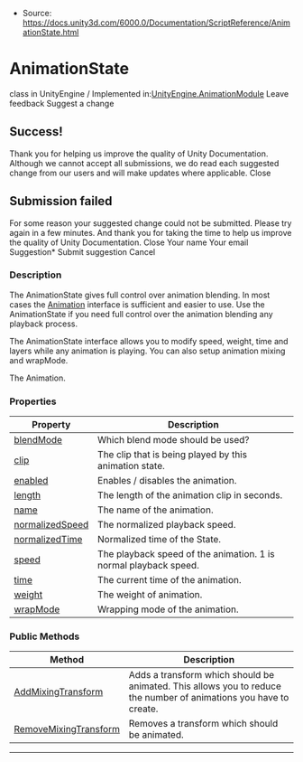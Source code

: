 * Source: https://docs.unity3d.com/6000.0/Documentation/ScriptReference/AnimationState.html

# AnimationState
class in UnityEngine
/
Implemented in:[UnityEngine.AnimationModule](https://docs.unity3d.com/6000.0/Documentation/ScriptReference/UnityEngine.AnimationModule.html)
Leave feedback
Suggest a change
## Success!
Thank you for helping us improve the quality of Unity Documentation. Although we cannot accept all submissions, we do read each suggested change from our users and will make updates where applicable.
Close
## Submission failed
For some reason your suggested change could not be submitted. Please <a>try again</a> in a few minutes. And thank you for taking the time to help us improve the quality of Unity Documentation.
Close
Your name Your email Suggestion* Submit suggestion
Cancel
### Description
The AnimationState gives full control over animation blending.
In most cases the [Animation](https://docs.unity3d.com/6000.0/Documentation/ScriptReference/Animation.html) interface is sufficient and easier to use. Use the AnimationState if you need full control over the animation blending any playback process.  
  
The AnimationState interface allows you to modify speed, weight, time and layers while any animation is playing. You can also setup animation mixing and wrapMode.  
  
The Animation.
### Properties
Property | Description  
---|---  
[blendMode](https://docs.unity3d.com/6000.0/Documentation/ScriptReference/AnimationState-blendMode.html) | Which blend mode should be used?  
[clip](https://docs.unity3d.com/6000.0/Documentation/ScriptReference/AnimationState-clip.html) | The clip that is being played by this animation state.  
[enabled](https://docs.unity3d.com/6000.0/Documentation/ScriptReference/AnimationState-enabled.html) | Enables / disables the animation.  
[length](https://docs.unity3d.com/6000.0/Documentation/ScriptReference/AnimationState-length.html) | The length of the animation clip in seconds.  
[name](https://docs.unity3d.com/6000.0/Documentation/ScriptReference/AnimationState-name.html) | The name of the animation.  
[normalizedSpeed](https://docs.unity3d.com/6000.0/Documentation/ScriptReference/AnimationState-normalizedSpeed.html) | The normalized playback speed.  
[normalizedTime](https://docs.unity3d.com/6000.0/Documentation/ScriptReference/AnimationState-normalizedTime.html) | Normalized time of the State.  
[speed](https://docs.unity3d.com/6000.0/Documentation/ScriptReference/AnimationState-speed.html) | The playback speed of the animation. 1 is normal playback speed.  
[time](https://docs.unity3d.com/6000.0/Documentation/ScriptReference/AnimationState-time.html) | The current time of the animation.  
[weight](https://docs.unity3d.com/6000.0/Documentation/ScriptReference/AnimationState-weight.html) | The weight of animation.  
[wrapMode](https://docs.unity3d.com/6000.0/Documentation/ScriptReference/AnimationState-wrapMode.html) | Wrapping mode of the animation.  
### Public Methods
Method | Description  
---|---  
[AddMixingTransform](https://docs.unity3d.com/6000.0/Documentation/ScriptReference/AnimationState.AddMixingTransform.html) | Adds a transform which should be animated. This allows you to reduce the number of animations you have to create.  
[RemoveMixingTransform](https://docs.unity3d.com/6000.0/Documentation/ScriptReference/AnimationState.RemoveMixingTransform.html) | Removes a transform which should be animated.  
* * *
